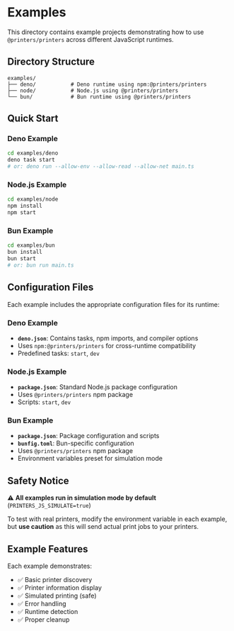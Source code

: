 # Examples

This directory contains example projects demonstrating how to use
`@printers/printers` across different JavaScript runtimes.

## Directory Structure

```
examples/
├── deno/           # Deno runtime using npm:@printers/printers
├── node/           # Node.js using @printers/printers
└── bun/            # Bun runtime using @printers/printers
```

## Quick Start

### Deno Example

```bash
cd examples/deno
deno task start
# or: deno run --allow-env --allow-read --allow-net main.ts
```

### Node.js Example

```bash
cd examples/node
npm install
npm start
```

### Bun Example

```bash
cd examples/bun
bun install
bun start
# or: bun run main.ts
```

## Configuration Files

Each example includes the appropriate configuration files for its runtime:

### Deno Example

- **`deno.json`**: Contains tasks, npm imports, and compiler options
- Uses `npm:@printers/printers` for cross-runtime compatibility
- Predefined tasks: `start`, `dev`

### Node.js Example

- **`package.json`**: Standard Node.js package configuration
- Uses `@printers/printers` npm package
- Scripts: `start`, `dev`

### Bun Example

- **`package.json`**: Package configuration and scripts
- **`bunfig.toml`**: Bun-specific configuration
- Uses `@printers/printers` npm package
- Environment variables preset for simulation mode

## Safety Notice

⚠️ **All examples run in simulation mode by default**
(`PRINTERS_JS_SIMULATE=true`)

To test with real printers, modify the environment variable in each example, but
**use caution** as this will send actual print jobs to your printers.

## Example Features

Each example demonstrates:

- ✅ Basic printer discovery
- ✅ Printer information display
- ✅ Simulated printing (safe)
- ✅ Error handling
- ✅ Runtime detection
- ✅ Proper cleanup

